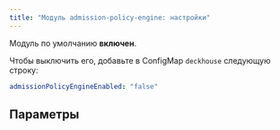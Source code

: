 ```yaml
---
title: "Модуль admission-policy-engine: настройки"
---
```


Модуль по умолчанию **включен**.

Чтобы выключить его, добавьте в ConfigMap `deckhouse` следующую строку:

```yaml
admissionPolicyEngineEnabled: "false"
```

## Параметры

<!-- SCHEMA -->
